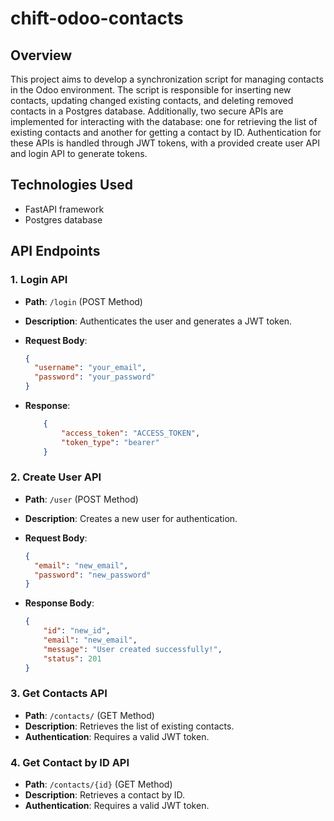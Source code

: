 # chift-odoo-contacts

## Overview

This project aims to develop a synchronization script for managing contacts in the Odoo environment. The script is responsible for inserting new contacts, updating changed existing contacts, and deleting removed contacts in a Postgres database. Additionally, two secure APIs are implemented for interacting with the database: one for retrieving the list of existing contacts and another for getting a contact by ID. Authentication for these APIs is handled through JWT tokens, with a provided create user API and login API to generate tokens.

## Technologies Used

- FastAPI framework
- Postgres database

## API Endpoints

### 1. Login API

- **Path**: `/login` (POST Method)
- **Description**: Authenticates the user and generates a JWT token.
- **Request Body**:

  ```json
  {
    "username": "your_email",
    "password": "your_password"
  }
- **Response**:

    ```json
        {
            "access_token": "ACCESS_TOKEN",
            "token_type": "bearer"
        }
    ```

### 2. Create User API

- **Path**: `/user` (POST Method)
- **Description**: Creates a new user for authentication.
- **Request Body**:

  ```json
  {
    "email": "new_email",
    "password": "new_password"
  }
  ````

- **Response Body**:

    ```json
    {
        "id": "new_id",
        "email": "new_email",
        "message": "User created successfully!",
        "status": 201
    }
    ```

### 3. Get Contacts API

- **Path**: `/contacts/` (GET Method)
- **Description**: Retrieves the list of existing contacts.
- **Authentication**: Requires a valid JWT token.

### 4. Get Contact by ID API

- **Path**: `/contacts/{id}` (GET Method)
- **Description**: Retrieves a contact by ID.
- **Authentication**: Requires a valid JWT token.
